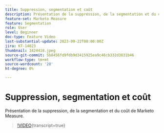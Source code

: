 ```yaml
---
title: Suppression, segmentation et coût
description: Présentation de la suppression, de la segmentation et du coût de Marketo Measure.
feature-set: Marketo Measure
feature: Segmentation
role: User
level: Beginner
doc-type: Feature Video
last-substantial-update: 2023-09-22T00:00:00Z
jira: KT-14023
thumbnail: 3424418.jpeg
source-git-commit: 5b8456fd9fdb9d3415925ea9c46cb332d3831b46
workflow-type: tm+mt
source-wordcount: '28'
ht-degree: 0%

---
```



# Suppression, segmentation et coût

Présentation de la suppression, de la segmentation et du coût de Marketo Measure.

>[!VIDEO](https://video.tv.adobe.com/v/3424418/?learn=on){transcript=true}
